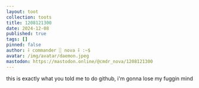 ```yaml
---
layout: toot
collection: toots
title: 1208121300
date: 2024-12-08
published: true
tags: []
pinned: false
author: ⸸ commander ░ nova ⸸ :~$
avatar: /img/avatar/daemon.jpeg
mastodon: https://mastodon.online/@cmdr_nova/1208121300
---
```


this is exactly what you told me to do github, i'm gonna lose my fuggin mind
